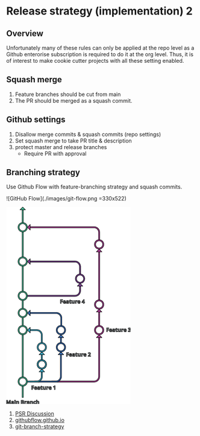 # Release strategy (implementation) 2

## Overview

Unfortunately many of these rules can only be applied at the repo level as a Github enterorise subscription is required to do it at the org level. Thus, it is of interest to make cookie cutter projects with all these setting enabled.


## Squash merge
1. Feature branches should be cut from main
2. The PR should be merged as a squash commit.


## Github settings
1. Disallow merge commits & squash commits (repo settings)
2. Set squash merge to take PR title & description
2. protect master and release branches
    - Require PR with approval


## Branching strategy

Use Github Flow with feature-branching strategy and squash commits.

![GitHub Flow](./images/git-flow.png =330x522)

<img src="images/git-flow.png" alt="GitHub Flow" width="330" height="522"/>

1. [PSR Discussion](https://github.com/python-semantic-release/python-semantic-release/issues/816)
2. [githubflow.github.io](https://githubflow.github.io/)
3. [git-branch-strategy](https://www.gitkraken.com/learn/git/best-practices/git-branch-strategy)